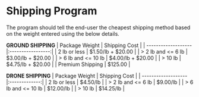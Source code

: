 # Shipping Program

The program should tell the end-user the cheapest shipping method based on the weight entered using the below details.

**GROUND SHIPPING**
| Package Weight      | Shipping Cost     |
| ------------------- |:-----------------:|
| 2 lb or less        | $1.50/lb + $20.00 |
| > 2 lb and <= 6 lb  | $3.00/lb + $20.00 |
| > 6 lb and <= 10 lb | $4.00/lb + $20.00 |
| > 10 lb             | $4.75/lb + $20.00 |
| Premium Shipping    | $125.00           |

**DRONE SHIPPING**
| Package Weight      | Shipping Cost |
| ------------------- |:-------------:|
| 2 lb or less        | $4.50/lb      |
| > 2 lb and <= 6 lb  | $9.00/lb      |
| > 6 lb and <= 10 lb | $12.00/lb     |
| > 10 lb             | $14.25/lb     |
